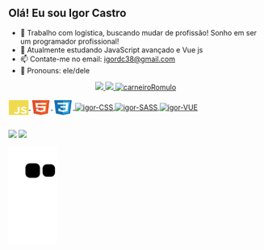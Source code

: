 ## Olá! Eu sou Igor Castro

- 🔭 Trabalho com logística, buscando mudar de profissão! Sonho em ser um programador profissional!
- 🌱 Atualmente estudando JavaScript avançado e Vue js
- 📫 Contate-me no email: igordc38@gmail.com
- 🧐 Pronouns: ele/dele


<div align="center">
  <a href="https://github.com/castrintt">
  <img height="160em" src="https://github-readme-stats-nine-navy.vercel.app/api?username=castrintt&show_icons=true&theme=radical&include_all_commits=true&count_private=true"/>
  <img height="160em" src="https://github-readme-stats.vercel.app/api/top-langs/?username=castrintt&layout=compact&langs_count=7&theme=radical"/>
  <img height="160em" src="https://github-readme-streak-stats.herokuapp.com/?user=castrintt&show_icons=true&theme=radical&include_all_commits=true&count_private=true" alt="carneiroRomulo"/>
</div>
<div style="display: inline_block"><br>
  <img align="center" alt="igor-Js" height="30" width="40" src="https://raw.githubusercontent.com/devicons/devicon/master/icons/javascript/javascript-plain.svg">
  <img align="center" alt="igor-Javascript" height="30" width="40" src="https://raw.githubusercontent.com/devicons/devicon/master/icons/html5/html5-original.svg">
  <img align="center" alt="igor-HTML" height="30" width="40" src="https://raw.githubusercontent.com/devicons/devicon/master/icons/css3/css3-original.svg">
  <img align="center" alt="igor-CSS" height="30" width="40" src="https://cdn.jsdelivr.net/gh/devicons/devicon/icons/bootstrap/bootstrap-plain.svg" />
<img align="center" alt="igor-SASS" height="30" width="40" src="https://cdn.jsdelivr.net/gh/devicons/devicon/icons/sass/sass-original.svg" />
<img align="center" alt="igor-VUE" height="30" width="40" src="https://cdn.jsdelivr.net/gh/devicons/devicon/icons/vuejs/vuejs-original.svg" />
</div>
  
  ##
  
  <div> 
  <a href = "mailto:igordc38@gmail.com"><img src="https://img.shields.io/badge/-Gmail-%23333?style=for-the-badge&logo=gmail&logoColor=white" target="_blank"></a>
  <a href="https://www.linkedin.com/in/igor-de-castro-abrahao-324990207/" target="_blank"><img src="https://img.shields.io/badge/-LinkedIn-%230077B5?style=for-the-badge&logo=linkedin&logoColor=white" target="_blank"></a> 
 
  ![Snake animation](https://github.com/rafaballerini/rafaballerini/blob/output/github-contribution-grid-snake.svg)
 
</div>
  

  
